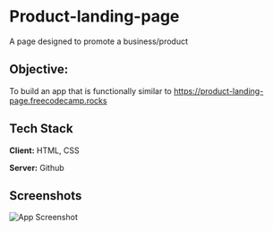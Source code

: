 # Product-landing-page

A page designed to promote a business/product

## Objective:

To build an app that is functionally similar to https://product-landing-page.freecodecamp.rocks

## Tech Stack

**Client:** HTML, CSS

**Server:** Github

## Screenshots

![App Screenshot](https://i.postimg.cc/c4chm15X/IMG-20220809-052851.jpg)

